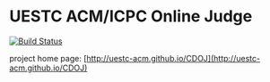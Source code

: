 # UESTC ACM/ICPC Online Judge

[![Build Status](https://travis-ci.org/UESTC-ACM/CDOJ.png?branch=master)](https://travis-ci.org/UESTC-ACM/CDOJ)

project home page: [http://uestc-acm.github.io/CDOJ](http://uestc-acm.github.io/CDOJ)

